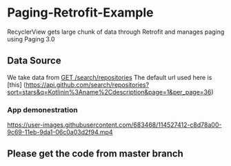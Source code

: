 



# Paging-Retrofit-Example
RecyclerView gets large chunk of data through Retrofit and manages paging using Paging 3.0
## Data Source
We take data from [GET /search/repositories](https://docs.github.com/en/rest/reference/search#search-repositories) 
The default url used here is [this] (https://api.github.com/search/repositories?sort=stars&q=Kotlinin%3Aname%2Cdescription&page=1&per_page=36)
### App demonestration 
https://user-images.githubusercontent.com/683468/114527412-c8d78a00-9c69-11eb-9da1-06c0a03d2f94.mp4


## Please get the code from master branch

